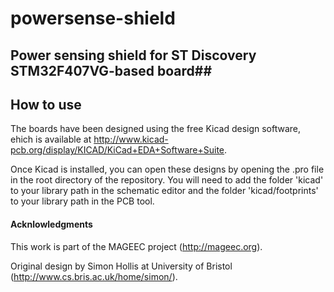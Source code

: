 powersense-shield
=================

## Power sensing shield for ST Discovery STM32F407VG-based board##


## How to use ##
The boards have been designed using the free Kicad design software, ehich is available at http://www.kicad-pcb.org/display/KICAD/KiCad+EDA+Software+Suite.

Once Kicad is installed, you can open these designs by opening the .pro file in the root directory of the repository.
You will need to add the folder 'kicad' to your library path in the schematic editor and the folder 'kicad/footprints' to your library path in the PCB tool.


#### Acknlowledgments ####

This work is part of the MAGEEC project (http://mageec.org).

Original design by Simon Hollis at University of Bristol (http://www.cs.bris.ac.uk/home/simon/). 


